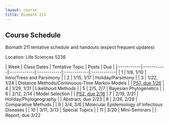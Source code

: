 ```yaml
---
layout: course
title: Biomath 211
---
```


## Course Schedule

Biomath 211 tentative schedule and handouts (expect frequent updates)

Location: Life Sciences 5236

| Week | Class Dates | Tentative Topic | Posts | Due |
|:-----------|:-----------|:------------|:------------|:------------|:------------|
|  1 | 1/8, 1/10   | Intro/Trees and Parsimony | 
|  2 | 1/15, 1/17 | Holiday/Parsimony |
|  3 | 1/22, 1/24 | Distance Methods/Continuous-Time Markov Models | | [PS1, due 1/26](https://ucla-biomath-211.github.io/biomath211winter2024/2024/01/08/hw1.html)
|  4 | 1/29, 1/31 | Likelihood Methods |
|  5 | 2/5, 2/7   | Bayesian Phylogenetics |
|  6 | 2/12, 2/14  | Model Selection | | [PS2, due 2/16](https://ucla-biomath-211.github.io/biomath211winter2024/2024/01/30/hw2.html)
|  7 | 2/19, 2/21 | Holiday/Phylogeography | | Abstract, due 2/23
|  8 | 2/26, 2/28 | Comparative Methods |
|  9 | 3/4, 3/6   | Molecular Epidemiology of Infectious Diseases |
| 10 | 3/11, 3/13  | Special Topics |
| 11 | 3/20      | Mini-Seminars | | Report, due 3/22
